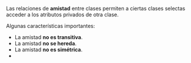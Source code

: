 Las relaciones de **amistad** entre clases permiten a ciertas clases selectas acceder a los atributos privados de otra clase.

Algunas características importantes:

- La amistad **no es transitiva**.
- La amistad **no se hereda**.
- La amistad **no es simétrica**.
- 